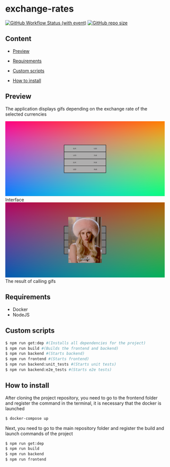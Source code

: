 # exchange-rates

[![GitHub Workflow Status (with event)](https://img.shields.io/github/actions/workflow/status/qtenebrae/web-development/tests.yml?label=build%20and%20tests)](https://github.com/qtenebrae/web-development/actions)
[![GitHub repo size](https://img.shields.io/github/repo-size/qtenebrae/web-development)](https://github.com/qtenebrae/web-development)

## Content

- [Preview](#preview)

- [Requirements](#requirements)

- [Custom scripts](#custom-scripts)

- [How to install](#how-to-install)

## Preview

The application displays gifs depending on the exchange rate of the selected currencies

![interface](./img/interface.png)
Interface
![gif](./img/gif.png)
The result of calling gifs

## Requirements

- Docker
- NodeJS

## Custom scripts

```bash
$ npm run get:dep #(Installs all dependencies for the project)
$ npm run build #(Builds the frontend and backend)
$ npm run backend #(Starts backend)
$ npm run frontend #(Starts frontend)
$ npm run backend:unit_tests #(Starts unit tests)
$ npm run backend:e2e_tests #(Starts e2e tests)
```

## How to install

After cloning the project repository, you need to go to the frontend folder and register the command in the terminal, it is necessary that the docker is launched

```bash
$ docker-compose up
```

Next, you need to go to the main repository folder and register the build and launch commands of the project

```bash
$ npm run get:dep
$ npm run build
$ npm run backend
$ npm run frontend
```
